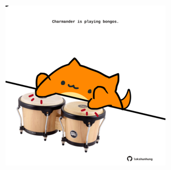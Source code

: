 <!-- built at 14/01/2022, 18:01:02 UTC -->
<p align="center">
  <img width="500" height="500" src="./ReadmeImage.svg">
</p>
